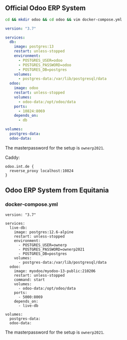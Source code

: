 ## Official Odoo ERP System


```bash
cd && mkdir odoo && cd odoo && vim docker-compose.yml
```

```yaml
version: "3.7"

services:
  db:
    image: postgres:13
    restart: unless-stopped
    environment:
      - POSTGRES_USER=odoo
      - POSTGRES_PASSWORD=odoo
      - POSTGRES_DB=postgres
    volumes: 
      - postgres-data:/var/lib/postgresql/data
  odoo:
    image: odoo
    restart: unless-stopped
    volumes:
      - odoo-data:/opt/odoo/data
    ports:
      - 10824:8069
    depends_on:
      - db

volumes:
  postgres-data:
  odoo-data:
```

The masterpassword for the setup is `ownerp2021`.

Caddy:

```caddy
odoo.int.de {
  reverse_proxy localhost:10824
}
```


## Odoo ERP System from Equitania


### docker-compose.yml
```
version: "3.7"

services:
  live-db:
    image: postgres:12.6-alpine
    restart: unless-stopped
    environment:
      - POSTGRES_USER=ownerp
      - POSTGRES_PASSWORD=ownerp2021
      - POSTGRES_DB=postgres
    volumes: 
      - postgres-data:/var/lib/postgresql/data
  odoo:
    image: myodoo/myodoo-13-public:210206
    restart: unless-stopped
    command: start
    volumes:
      - odoo-data:/opt/odoo/data
    ports:
      - 5000:8069
    depends_on:
      - live-db

volumes:
  postgres-data:
  odoo-data:
```

The masterpassword for the setup is `ownerp2021`.
